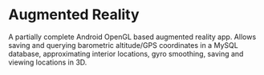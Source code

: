 # Augmented Reality


A partially complete Android OpenGL based augmented reality app. Allows saving and querying barometric altitude/GPS coordinates in a MySQL database, approximating interior locations, gyro smoothing, saving and viewing locations in 3D.
